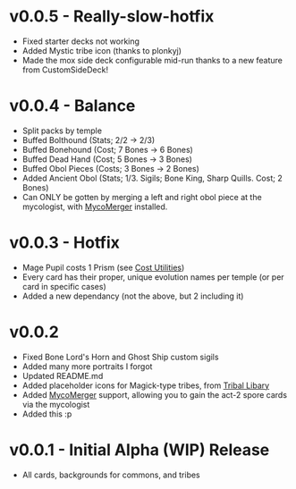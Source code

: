 # v0.0.5 - Really-slow-hotfix
- Fixed starter decks not working
- Added Mystic tribe icon (thanks to plonkyj)
- Made the mox side deck configurable mid-run thanks to a new feature from CustomSideDeck!
# v0.0.4 - Balance
- Split packs by temple
- Buffed Bolthound (Stats; 2/2 -> 2/3)
- Buffed Bonehound (Cost; 7 Bones -> 6 Bones)
- Buffed Dead Hand (Cost; 5 Bones -> 3 Bones)
- Buffed Obol Pieces (Costs; 3 Bones -> 2 Bones)
- Added Ancient Obol (Stats; 1/3. Sigils; Bone King, Sharp Quills. Cost; 2 Bones)
 - Can ONLY be gotten by merging a left and right obol piece at the mycologist, with [MycoMerger](https://thunderstore.io/c/inscryption/p/RykeDaxter/MycoMerger/) installed.
# v0.0.3 - Hotfix
- Mage Pupil costs 1 Prism (see [Cost Utilities](https://thunderstore.io/c/inscryption/p/Arackulele/Cost_Utilities/))
- Every card has their proper, unique evolution names per temple (or per card in specific cases)
- Added a new dependancy (not the above, but 2 including it)
# v0.0.2
- Fixed Bone Lord's Horn and Ghost Ship custom sigils
- Added many more portraits I forgot
- Updated README.md
- Added placeholder icons for Magick-type tribes, from [Tribal Libary](https://thunderstore.io/c/inscryption/p/The_Unwanted_but_Useful_Libraries/Tribal_Libary/)
- Added [MycoMerger](https://thunderstore.io/c/inscryption/p/RykeDaxter/MycoMerger/) support, allowing you to gain the act-2 spore cards via the mycologist
- Added this :p
# v0.0.1 - Initial Alpha (WIP) Release
- All cards, backgrounds for commons, and tribes